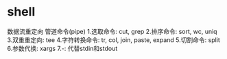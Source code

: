 shell
=====
数据流重定向
管道命令(pipe)
1.选取命令: cut, grep 
2.排序命令: sort, wc, uniq
3.双重重定向: tee
4.字符转换命令: tr, col, join, paste, expand
5.切割命令: split
6.参数代换: xargs
7.-: 代替stdin和stdout
